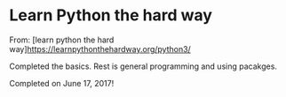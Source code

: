 # Learn Python the hard way

From: [learn python the hard way]https://learnpythonthehardway.org/python3/

Completed the basics. Rest is general programming and using pacakges.

Completed on June 17, 2017!
